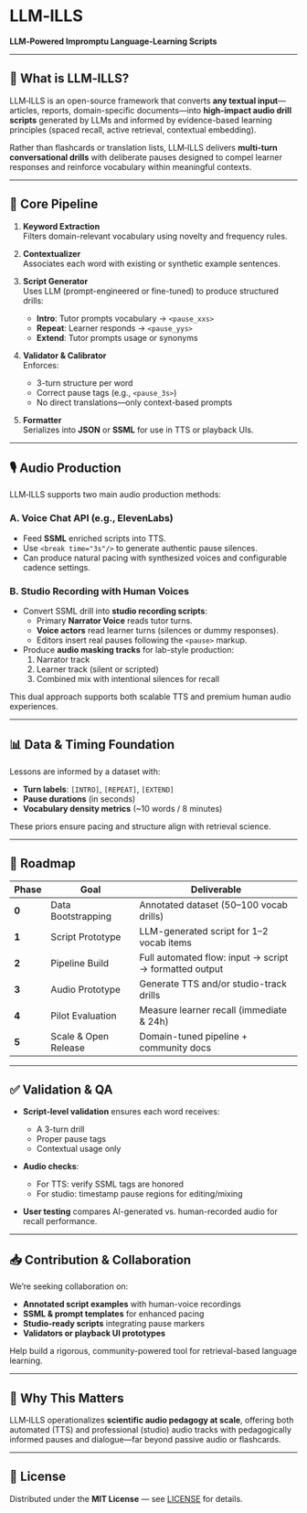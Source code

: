 # LLM‑ILLS  
**LLM‑Powered Impromptu Language‑Learning Scripts**

---

## 🎯 What is LLM‑ILLS?

LLM‑ILLS is an open-source framework that converts **any textual input**—articles, reports, domain-specific documents—into **high-impact audio drill scripts** generated by LLMs and informed by evidence-based learning principles (spaced recall, active retrieval, contextual embedding).

Rather than flashcards or translation lists, LLM‑ILLS delivers **multi-turn conversational drills** with deliberate pauses designed to compel learner responses and reinforce vocabulary within meaningful contexts.

---

## 🧩 Core Pipeline

1. **Keyword Extraction**  
   Filters domain-relevant vocabulary using novelty and frequency rules.

2. **Contextualizer**  
   Associates each word with existing or synthetic example sentences.

3. **Script Generator**  
   Uses LLM (prompt-engineered or fine-tuned) to produce structured drills:
   - **Intro**: Tutor prompts vocabulary → `<pause_xxs>`
   - **Repeat**: Learner responds → `<pause_yys>`
   - **Extend**: Tutor prompts usage or synonyms

4. **Validator & Calibrator**  
   Enforces:
   - 3-turn structure per word  
   - Correct pause tags (e.g., `<pause_3s>`)  
   - No direct translations—only context-based prompts

5. **Formatter**  
   Serializes into **JSON** or **SSML** for use in TTS or playback UIs.

---

## 🎙️ Audio Production

LLM‑ILLS supports two main audio production methods:

### A. **Voice Chat API (e.g., ElevenLabs)**
- Feed **SSML** enriched scripts into TTS.
- Use `<break time="3s"/>` to generate authentic pause silences.
- Can produce natural pacing with synthesized voices and configurable cadence settings.

### B. **Studio Recording with Human Voices**
- Convert SSML drill into **studio recording scripts**:
  - Primary **Narrator Voice** reads tutor turns.
  - **Voice actors** read learner turns (silences or dummy responses).
  - Editors insert real pauses following the `<pause>` markup.
- Produce **audio masking tracks** for lab-style production:
  1. Narrator track  
  2. Learner track (silent or scripted)  
  3. Combined mix with intentional silences for recall

This dual approach supports both scalable TTS and premium human audio experiences.

---

## 📊 Data & Timing Foundation

Lessons are informed by a dataset with:
- **Turn labels**: `[INTRO]`, `[REPEAT]`, `[EXTEND]`  
- **Pause durations** (in seconds)  
- **Vocabulary density metrics** (~10 words / 8 minutes)

These priors ensure pacing and structure align with retrieval science.

---

## 🚀 Roadmap

| Phase | Goal | Deliverable |
|------|------|-------------|
| **0** | Data Bootstrapping | Annotated dataset (50–100 vocab drills) |
| **1** | Script Prototype | LLM-generated script for 1–2 vocab items |
| **2** | Pipeline Build | Full automated flow: input → script → formatted output |
| **3** | Audio Prototype | Generate TTS and/or studio-track drills |
| **4** | Pilot Evaluation | Measure learner recall (immediate & 24h) |
| **5** | Scale & Open Release | Domain-tuned pipeline + community docs |

---

## ✅ Validation & QA

- **Script-level validation** ensures each word receives:
  - A 3-turn drill  
  - Proper pause tags  
  - Contextual usage only

- **Audio checks**:
  - For TTS: verify SSML tags are honored  
  - For studio: timestamp pause regions for editing/mixing

- **User testing** compares AI-generated vs. human-recorded audio for recall performance.

---

## 📥 Contribution & Collaboration

We’re seeking collaboration on:
- **Annotated script examples** with human-voice recordings  
- **SSML & prompt templates** for enhanced pacing  
- **Studio-ready scripts** integrating pause markers  
- **Validators or playback UI prototypes**

Help build a rigorous, community-powered tool for retrieval-based language learning.

---

## 🧠 Why This Matters

LLM‑ILLS operationalizes **scientific audio pedagogy at scale**, offering both automated (TTS) and professional (studio) audio tracks with pedagogically informed pauses and dialogue—far beyond passive audio or flashcards.

---

## 📄 License

Distributed under the **MIT License** — see [LICENSE](LICENSE) for details.
